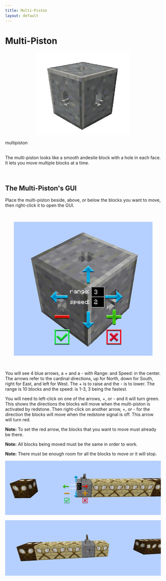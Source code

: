 ```yaml
---
title: Multi-Piston
layout: default
---
```

# Multi-Piston

<div class="infobox box text-center">
    <p style="text-align:center;"><img src="../../assets/images/items/multipiston.png" alt="Multi-Piston"></p>
    <recipe>multipiston</recipe>
</div>
<br>

The multi-piston looks like a smooth andesite block with a hole in each face. It lets you move multiple blocks at a time.

<br>

## The Multi-Piston's GUI

Place the multi-piston beside, above, or below the blocks you want to move, then right-click it to open the GUI. 

<br>
<p style="text-align:center;"><img src="../../assets/images/gui/multiblockgui.png" alt="Multi-Piston GUI"></p>
<br>

You will see 4 blue arrows, a + and a - with Range: and Speed: in the center. The arrows refer to the cardinal directions, up for North, down for South, right for East, and left for West. The + is to raise and the - is to lower.  The range is 10 blocks and the speed: is 1-3, 3 being the fastest. 

You will need to left-click on one of the arrows, +, or - and it will turn green. This shows the directions the blocks will move when the multi-piston is activated by redstone. Then right-click on another arrow, +, or - for the direction the blocks will move when the redstone signal is off. This arrow will turn red.

**Note:** To set the red arrow, the blocks that you want to move must already be there.

**Note:** All blocks being moved must be the same in order to work.

**Note:** There must be enough room for all the blocks to move or it will stop.


<p style="text-align:center;"><img src="../../assets/images/misc/multiblockroom.png" alt="Multi-Piston GUI"></p>


<p style="text-align:center;"><img src="../../assets/images/misc/multiblockblock.png" alt="Multi-Piston GUI"></p>
<br>
